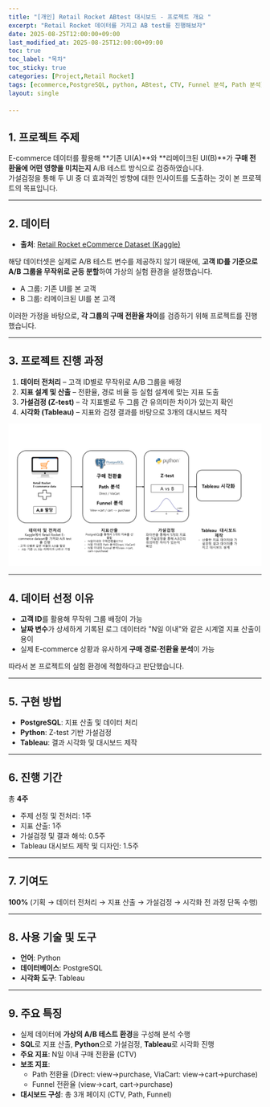 ```yaml
---
title: "[개인] Retail Rocket ABtest 대시보드 - 프로젝트 개요 "
excerpt: "Retail Rocket 데이터를 가지고 AB test를 진행해보자"
date: 2025-08-25T12:00:00+09:00
last_modified_at: 2025-08-25T12:00:00+09:00
toc: true
toc_label: "목차"
toc_sticky: true
categories: [Project,Retail Rocket]
tags: [ecommerce,PostgreSQL, python, ABtest, CTV, Funnel 분석, Path 분석]
layout: single

---
```

## 1. 프로젝트 주제
E-commerce 데이터를 활용해 **기존 UI(A)**와 **리메이크된 UI(B)**가 **구매 전환율에 어떤 영향을 미치는지** A/B 테스트 방식으로 검증하였습니다.  
가설검정을 통해 두 UI 중 더 효과적인 방향에 대한 인사이트를 도출하는 것이 본 프로젝트의 목표입니다.  

---

## 2. 데이터
- **출처**: [Retail Rocket eCommerce Dataset (Kaggle)](https://www.kaggle.com/datasets/retailrocket/ecommerce-dataset)

해당 데이터셋은 실제로 A/B 테스트 변수를 제공하지 않기 때문에, **고객 ID를 기준으로 A/B 그룹을 무작위로 균등 분할**하여 가상의 실험 환경을 설정했습니다.  

- A 그룹: 기존 UI를 본 고객  
- B 그룹: 리메이크된 UI를 본 고객  

이러한 가정을 바탕으로, **각 그룹의 구매 전환율 차이**를 검증하기 위해 프로젝트를 진행했습니다.  

---

## 3. 프로젝트 진행 과정
1. **데이터 전처리** – 고객 ID별로 무작위로 A/B 그룹을 배정  
2. **지표 설계 및 산출** – 전환율, 경로 비율 등 실험 설계에 맞는 지표 도출  
3. **가설검정 (Z-test)** – 각 지표별로 두 그룹 간 유의미한 차이가 있는지 확인  
4. **시각화 (Tableau)** – 지표와 검정 결과를 바탕으로 3개의 대시보드 제작  

<p align="center">
  <img src="/assets/images/ABtest_architecture.png" alt="프로젝트 아키텍처" width="1000"/>
</p>  

---

## 4. 데이터 선정 이유
- **고객 ID**를 활용해 무작위 그룹 배정이 가능  
- **날짜 변수**가 상세하게 기록된 로그 데이터라 "N일 이내"와 같은 시계열 지표 산출이 용이  
- 실제 E-commerce 상황과 유사하게 **구매 경로·전환율 분석**이 가능  

따라서 본 프로젝트의 실험 환경에 적합하다고 판단했습니다.  

---

## 5. 구현 방법
- **PostgreSQL**: 지표 산출 및 데이터 처리  
- **Python**: Z-test 기반 가설검정  
- **Tableau**: 결과 시각화 및 대시보드 제작  

---

## 6. 진행 기간
총 **4주**  
- 주제 선정 및 전처리: 1주  
- 지표 산출: 1주  
- 가설검정 및 결과 해석: 0.5주  
- Tableau 대시보드 제작 및 디자인: 1.5주  

---

## 7. 기여도
**100%** (기획 → 데이터 전처리 → 지표 산출 → 가설검정 → 시각화 전 과정 단독 수행)  

---

## 8. 사용 기술 및 도구
- **언어**: Python  
- **데이터베이스**: PostgreSQL  
- **시각화 도구**: Tableau  

---

## 9. 주요 특징
- 실제 데이터에 **가상의 A/B 테스트 환경**을 구성해 분석 수행  
- **SQL**로 지표 산출, **Python**으로 가설검정, **Tableau**로 시각화 진행  
- **주요 지표**: N일 이내 구매 전환율 (CTV)  
- **보조 지표**:  
  - Path 전환율 (Direct: view→purchase, ViaCart: view→cart→purchase)  
  - Funnel 전환율 (view→cart, cart→purchase)  
- **대시보드 구성**: 총 3개 페이지 (CTV, Path, Funnel)  